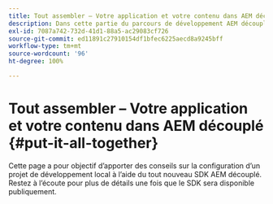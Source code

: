 ```yaml
---
title: Tout assembler – Votre application et votre contenu dans AEM découplé
description: Dans cette partie du parcours de développement AEM découplé, découvrez comment aborder votre projet AEM, notamment les fragments de contenu, les appels GraphQL, les appels API REST et votre application, mais aussi comment préparer ce projet pour la mise en ligne.
exl-id: 7087a742-732d-41d1-88a5-ac29083cf726
source-git-commit: ed11891c27910154df1bfec6225aecd8a9245bff
workflow-type: tm+mt
source-wordcount: '96'
ht-degree: 100%

---
```


# Tout assembler – Votre application et votre contenu dans AEM découplé {#put-it-all-together}

Cette page a pour objectif d’apporter des conseils sur la configuration d’un projet de développement local à l’aide du tout nouveau SDK AEM découplé. Restez à l’écoute pour plus de détails une fois que le SDK sera disponible publiquement.
